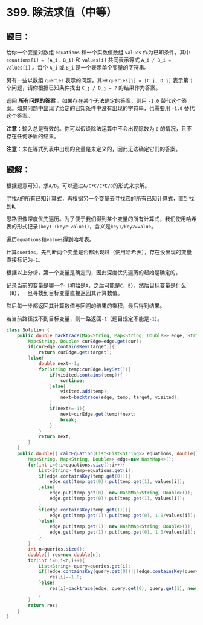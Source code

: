 # 399. 除法求值（中等）
## 题目：
给你一个变量对数组 `equations` 和一个实数值数组 `values` 作为已知条件，其中 `equations[i] = [A_i, B_i]` 和 `values[i]` 共同表示等式 `A_i / B_i = values[i]` 。每个 `A_i` 或 `B_i` 是一个表示单个变量的字符串。

另有一些以数组 `queries` 表示的问题，其中 `queries[j] = [C_j, D_j]` 表示第 `j` 个问题，请你根据已知条件找出 `C_j / D_j = ?` 的结果作为答案。

返回 **所有问题的答案** 。如果存在某个无法确定的答案，则用 `-1.0` 替代这个答案。如果问题中出现了给定的已知条件中没有出现的字符串，也需要用 `-1.0` 替代这个答案。

**注意**：输入总是有效的。你可以假设除法运算中不会出现除数为 `0` 的情况，且不存在任何矛盾的结果。

**注意**：未在等式列表中出现的变量是未定义的，因此无法确定它们的答案。
## 题解：
根据题意可知，求`A/B`，可以通过`A/C*C/E*E/B`的形式来求解。

寻找`A`的所有已知计算式，再根据另一个变量去寻找它的所有已知计算式，直到找到`B`。

思路很像深度优先遍历。为了便于我们得到某个变量的所有计算式，我们使用哈希表的形式记录`(key1:(key2:value))`，含义是`key1/key2=value`。

遍历`equations`和`values`得到哈希表。

计算`queries`，先判断两个变量是否都出现过（使用哈希表），存在没出现的变量直接标记为`-1`。

根据以上分析，第一个变量是确定的，因此深度优先遍历的起始是确定的。

记录当前的变量是哪一个（初始是`A`，之后可能是`C`、`E`），然后目标变量是什么（`B`），一旦寻找到目标变量直接返回其计算数值。

然后每一步都返回其计算数值与回溯的结果的乘积，最后得到结果。

若当前路径找不到目标变量，则一路返回`-1`（题目规定不能是`-1`）。
```java
class Solution {
    public double backtrace(Map<String, Map<String, Double>> edge, String cur, String target, Set<String> visited){
        Map<String, Double> curEdge=edge.get(cur);
        if(curEdge.containsKey(target)){
            return curEdge.get(target);
        }else{
            double next=-1;
            for(String temp:curEdge.keySet()){
                if(visited.contains(temp)){
                    continue;
                }else{
                    visited.add(temp);
                    next=backtrace(edge, temp, target, visited);
                }
                if(next!=-1){
                    next=curEdge.get(temp)*next;
                    break;
                }
            }
            return next;
        }
    }
    public double[] calcEquation(List<List<String>> equations, double[] values, List<List<String>> queries) {
        Map<String, Map<String, Double>> edge=new HashMap<>();
        for(int i=0;i<equations.size();i++){
            List<String> temp=equations.get(i);
            if(edge.containsKey(temp.get(0))){
                edge.get(temp.get(0)).put(temp.get(1), values[i]);
            }else{
                edge.put(temp.get(0), new HashMap<String, Double>());
                edge.get(temp.get(0)).put(temp.get(1), values[i]);
            }
            if(edge.containsKey(temp.get(1))){
                edge.get(temp.get(1)).put(temp.get(0), 1.0/values[i]);
            }else{
                edge.put(temp.get(1), new HashMap<String, Double>());
                edge.get(temp.get(1)).put(temp.get(0), 1.0/values[i]);
            }
        }
        int n=queries.size();
        double[] res=new double[n];
        for(int i=0;i<n;i++){
            List<String> query=queries.get(i);
            if(!edge.containsKey(query.get(0))||!edge.containsKey(query.get(1))){
                res[i]=-1.0;
            }else{
                res[i]=backtrace(edge, query.get(0), query.get(1), new HashSet<>());
            }
        }
        return res;
    }
}
```